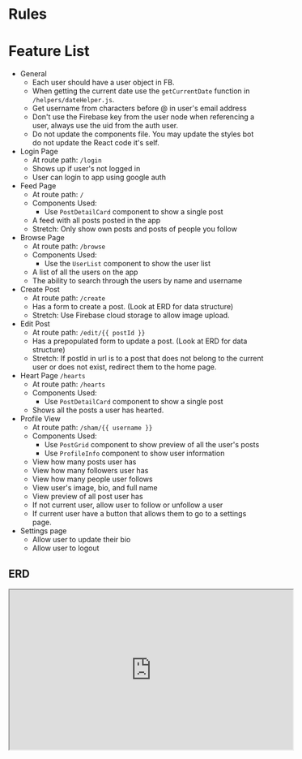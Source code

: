 # Rules


# Feature List
- General
  - Each user should have a user object in FB.
  - When getting the current date use the `getCurrentDate` function in `/helpers/dateHelper.js`.
  - Get username from characters before @ in user's email address
  - Don't use the Firebase key from the user node when referencing a user, always use the uid from the auth user.
  - Do not update the components file. You may update the styles bot do not update the React code it's self.
- Login Page
  - At route path: `/login`
  - Shows up if user's not logged in
  - User can login to app using google auth
- Feed Page
  - At route path: `/`
  - Components Used:
    - Use `PostDetailCard` component to show a single post
  - A feed with all posts posted in the app
  - Stretch: Only show own posts and posts of people you follow
- Browse Page
  - At route path: `/browse`
  - Components Used:
    - Use the `UserList` component to show the user list
  - A list of all the users on the app
  - The ability to search through the users by name and username
- Create Post
  - At route path: `/create`
  - Has a form to create a post. (Look at ERD for data structure)
  - Stretch: Use Firebase cloud storage to allow image upload.
- Edit Post
  - At route path: `/edit/{{ postId }}`
  - Has a prepopulated form to update a post. (Look at ERD for data structure)
  - Stretch: If postId in url is to a post that does not belong to the current user or does not exist, redirect them to the home page.
- Heart Page `/hearts`
  - At route path: `/hearts`
  - Components Used:
    - Use `PostDetailCard` component to show a single post
  - Shows all the posts a user has hearted.
- Profile View
  - At route path: `/sham/{{ username }}`
  - Components Used:
    - Use `PostGrid` component to show preview of all the user's posts
    - Use `ProfileInfo` component to show user information
  - View how many posts user has
  - View how many followers user has
  - View how many people user follows
  - View user's image, bio, and full name
  - View preview of all post user has
  - If not current user, allow user to follow or unfollow a user
  - If current user have a button that allows them to go to a settings page.
- Settings page
  - Allow user to update their bio
  - Allow user to logout

## ERD
<iframe width="560" height="315" src='https://dbdiagram.io/embed/6099dd88b29a09603d1444c2'> </iframe>
